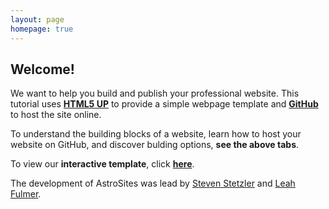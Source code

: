 ```yaml
---
layout: page
homepage: true
---
```




## Welcome!

We want to help you build and publish your professional website. This tutorial uses <a href="https://html5up.net/">**HTML5 UP**</a> to provide a simple webpage template and <a href="https://github.com/">**GitHub**</a> to host the site online.


To understand the building blocks of a website, learn how to host your website on GitHub, and discover bulding options, **see the above tabs**.


To view our **interactive template**, click <a href='https://astrosites.github.io/template/'>**here**</a>.

The development of AstroSites was lead by <a href="https://stevenstetzler.com/">Steven Stetzler</a> and <a href="https://leahmfulmer.com/">Leah Fulmer</a>.
